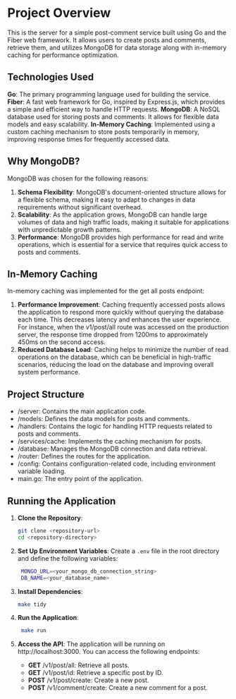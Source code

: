 # Project Overview

This is the server for a simple post-comment service built using Go and the Fiber web framework. It allows users to create posts and comments, retrieve them, and utilizes MongoDB for data storage along with in-memory caching for performance optimization.

## Technologies Used

**Go**: The primary programming language used for building the service.
**Fiber**: A fast web framework for Go, inspired by Express.js, which provides a simple and efficient way to handle HTTP requests.
**MongoDB**: A NoSQL database used for storing posts and comments. It allows for flexible data models and easy scalability.
**In-Memory Caching**: Implemented using a custom caching mechanism to store posts temporarily in memory, improving response times for frequently accessed data.

## Why MongoDB?

MongoDB was chosen for the following reasons:

1. **Schema Flexibility**: MongoDB's document-oriented structure allows for a flexible schema, making it easy to adapt to changes in data requirements without significant overhead.
2. **Scalability**: As the application grows, MongoDB can handle large volumes of data and high traffic loads, making it suitable for applications with unpredictable growth patterns.
3. **Performance**: MongoDB provides high performance for read and write operations, which is essential for a service that requires quick access to posts and comments.

## In-Memory Caching

In-memory caching was implemented for the get all posts endpoint:

1. **Performance Improvement**: Caching frequently accessed posts allows the application to respond more quickly without querying the database each time. This decreases latency and enhances the user experience. For instance, when the v1/post/all route was accessed on the production server, the response time dropped from 1200ms to approximately 450ms on the second access.
2. **Reduced Database Load**: Caching helps to minimize the number of read operations on the database, which can be beneficial in high-traffic scenarios, reducing the load on the database and improving overall system performance.

## Project Structure

- /server: Contains the main application code.
- /models: Defines the data models for posts and comments.
- /handlers: Contains the logic for handling HTTP requests related to posts and comments.
- /services/cache: Implements the caching mechanism for posts.
- /database: Manages the MongoDB connection and data retrieval.
- /router: Defines the routes for the application.
- /config: Contains configuration-related code, including environment variable loading.
- main.go: The entry point of the application.

## Running the Application

1. **Clone the Repository**:

   ```bash
   git clone <repository-url>
   cd <repository-directory>
   ```

2. **Set Up Environment Variables**:
   Create a `.env` file in the root directory and define the following variables:

   ```bash
    MONGO_URL=<your_mongo_db_connection_string>
    DB_NAME=<your_database_name>
   ```

3. **Install Dependencies**:

   ```bash
   make tidy
   ```

4. **Run the Application**:

   ```bash
    make run
   ```

5. **Access the API**:
   The application will be running on http://localhost:3000. You can access the following endpoints:

   - **GET** /v1/post/all: Retrieve all posts.
   - **GET** /v1/post/id: Retrieve a specific post by ID.
   - **POST** /v1/post/create: Create a new post.
   - **POST** /v1/comment/create: Create a new comment for a post.
